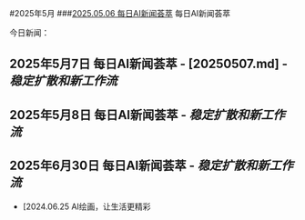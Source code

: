 #2025年5月
###[2025.05.06 每日AI新闻荟萃](./20250506.md)
每日AI新闻荟萃

今日新闻：

## 2025年5月7日 每日AI新闻荟萃 - [20250507.md] - _稳定扩散和新工作流_

## 2025年5月8日 每日AI新闻荟萃 - _稳定扩散和新工作流_

## 2025年6月30日 每日AI新闻荟萃 - _稳定扩散和新工作流_
- [2024.06.25 AI绘画，让生活更精彩